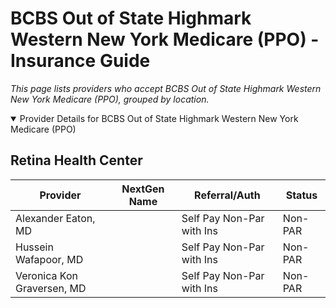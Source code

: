 # BCBS Out of State Highmark Western New York Medicare (PPO) - Insurance Guide

*This page lists providers who accept BCBS Out of State Highmark Western New York Medicare (PPO), grouped by location.*

<details open><summary>Provider Details for BCBS Out of State Highmark Western New York Medicare (PPO)</summary>

## Retina Health Center

| Provider | NextGen Name | Referral/Auth | Status |
|----------|-------------|--------------|--------|
| Alexander Eaton, MD |  | Self Pay Non-Par with Ins | Non-PAR |
| Hussein Wafapoor, MD |  | Self Pay Non-Par with Ins | Non-PAR |
| Veronica Kon Graversen, MD |  | Self Pay Non-Par with Ins | Non-PAR |

</details>

